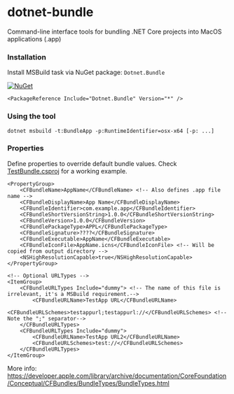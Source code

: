 # dotnet-bundle

Command-line interface tools for bundling .NET Core projects into MacOS applications (.app)

### Installation

Install MSBuild task via NuGet package: `Dotnet.Bundle`

[![NuGet](https://img.shields.io/nuget/v/Dotnet.Bundle.svg)](https://www.nuget.org/packages/Dotnet.Bundle/)

```
<PackageReference Include="Dotnet.Bundle" Version="*" />
```

### Using the tool

```
dotnet msbuild -t:BundleApp -p:RuntimeIdentifier=osx-x64 [-p: ...]
```

### Properties

Define properties to override default bundle values. Check [TestBundle.csproj](TestBundle/TestBundle.csproj) for a working example.

```
<PropertyGroup>
    <CFBundleName>AppName</CFBundleName> <!-- Also defines .app file name -->
    <CFBundleDisplayName>App Name</CFBundleDisplayName>
    <CFBundleIdentifier>com.example.app</CFBundleIdentifier>
    <CFBundleShortVersionString>1.0.0</CFBundleShortVersionString>
    <CFBundleVersion>1.0.0</CFBundleVersion>
    <CFBundlePackageType>APPL</CFBundlePackageType>
    <CFBundleSignature>????</CFBundleSignature>
    <CFBundleExecutable>AppName</CFBundleExecutable>
    <CFBundleIconFile>AppName.icns</CFBundleIconFile> <!-- Will be copied from output directory -->
    <NSHighResolutionCapable>true</NSHighResolutionCapable>
</PropertyGroup>

<!-- Optional URLTypes -->
<ItemGroup>
    <CFBundleURLTypes Include="dummy"> <!-- The name of this file is irrelevant, it's a MSBuild requirement.-->
        <CFBundleURLName>TestApp URL</CFBundleURLName>
        <CFBundleURLSchemes>testappurl;testappurl://</CFBundleURLSchemes> <!-- Note the ";" separator-->
    </CFBundleURLTypes>
    <CFBundleURLTypes Include="dummy">
        <CFBundleURLName>TestApp URL2</CFBundleURLName>
        <CFBundleURLSchemes>test://</CFBundleURLSchemes>
    </CFBundleURLTypes>
</ItemGroup>
```

More info: https://developer.apple.com/library/archive/documentation/CoreFoundation/Conceptual/CFBundles/BundleTypes/BundleTypes.html
